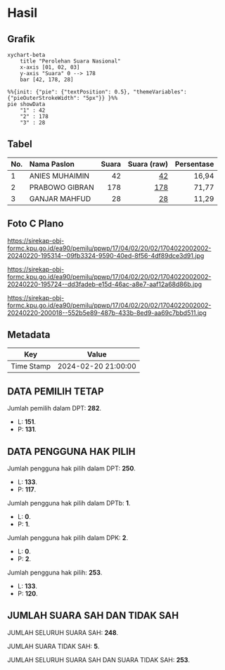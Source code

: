 # Hasil

## Grafik

```mermaid
xychart-beta
    title "Perolehan Suara Nasional"
    x-axis [01, 02, 03]
    y-axis "Suara" 0 --> 178
    bar [42, 178, 28]
```

```mermaid
%%{init: {"pie": {"textPosition": 0.5}, "themeVariables": {"pieOuterStrokeWidth": "5px"}} }%%
pie showData
    "1" : 42
    "2" : 178
    "3" : 28
```

## Tabel

| No. | Nama Paslon    | Suara | Suara (raw) | Persentase |
|:--- |:-------------- | -----:| -----------:| ----------:|
| 1   | ANIES MUHAIMIN | 42    | [42][p-1]   | 16,94      |
| 2   | PRABOWO GIBRAN | 178   | [178][p-2]  | 71,77      |
| 3   | GANJAR MAHFUD  | 28    | [28][p-3]   | 11,29      |


[p-1]: https://github.com/gigit-pemilu/pemilu-2024/blob/main/pilpres/hitung-suara/sub/17-bengkulu/sub/04-kaur/sub/02-tanjung-kemuning/sub/2002-tinggi-ari/sub/002-tps/sub/paslon-1.txt
[p-2]: https://github.com/gigit-pemilu/pemilu-2024/blob/main/pilpres/hitung-suara/sub/17-bengkulu/sub/04-kaur/sub/02-tanjung-kemuning/sub/2002-tinggi-ari/sub/002-tps/sub/paslon-2.txt
[p-3]: https://github.com/gigit-pemilu/pemilu-2024/blob/main/pilpres/hitung-suara/sub/17-bengkulu/sub/04-kaur/sub/02-tanjung-kemuning/sub/2002-tinggi-ari/sub/002-tps/sub/paslon-3.txt

## Foto C Plano

https://sirekap-obj-formc.kpu.go.id/ea90/pemilu/ppwp/17/04/02/20/02/1704022002002-20240220-195314--09fb3324-9590-40ed-8f56-4df89dce3d91.jpg

https://sirekap-obj-formc.kpu.go.id/ea90/pemilu/ppwp/17/04/02/20/02/1704022002002-20240220-195724--dd3fadeb-e15d-46ac-a8e7-aaf12a68d86b.jpg

https://sirekap-obj-formc.kpu.go.id/ea90/pemilu/ppwp/17/04/02/20/02/1704022002002-20240220-200018--552b5e89-487b-433b-8ed9-aa69c7bbd511.jpg


## Metadata

| Key        | Value               |
| ---------- | ------------------- |
| Time Stamp | 2024-02-20 21:00:00 |


## DATA PEMILIH TETAP

Jumlah pemilih dalam DPT: **282**.
 * L: **151**.
 * P: **131**.

## DATA PENGGUNA HAK PILIH

Jumlah pengguna hak pilih dalam DPT: **250**.
 * L: **133**.
 * P: **117**.

Jumlah pengguna hak pilih dalam DPTb: **1**.
 * L: **0**.
 * P: **1**.

Jumlah pengguna hak pilih dalam DPK: **2**.
 * L: **0**.
 * P: **2**.

Jumlah pengguna hak pilih: **253**.
 * L: **133**.
 * P: **120**.

## JUMLAH SUARA SAH DAN TIDAK SAH

JUMLAH SELURUH SUARA SAH: **248**.

JUMLAH SUARA TIDAK SAH: **5**.

JUMLAH SELURUH SUARA SAH DAN SUARA TIDAK SAH: **253**.



